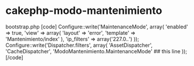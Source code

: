cakephp-modo-mantenimiento
==========================
bootstrap.php
[code]
Configure::write('MaintenanceMode', array(
	'enabled' => true,
	'view' =>   array(
		'layout' => 'error',
		'template' => 'Mantenimiento/index'
	),
	'ip_filters' => array('227.0.*.*')
));
Configure::write('Dispatcher.filters', array(
	'AssetDispatcher',
	'CacheDispatcher',
	'ModoMantenimiento.MaintenanceMode' ## this line
));
[/code]
